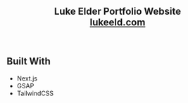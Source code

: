 <h2 align="center">
  Luke Elder Portfolio Website<br/>
  <a href="https://lukeeld.com/" target="_blank">lukeeld.com</a>
</h2>
<br/>

## Built With

- Next.js
- GSAP
- TailwindCSS